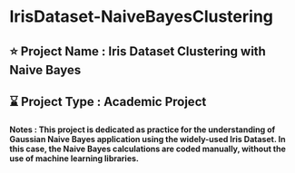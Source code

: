 # IrisDataset-NaiveBayesClustering

## ⭐ Project Name : Iris Dataset Clustering with Naive Bayes
## ⌛ Project Type : Academic Project
#### Notes : This project is dedicated as practice for the understanding of Gaussian Naive Bayes application using the widely-used Iris Dataset. In this case, the Naive Bayes calculations are coded manually, **without the use of machine learning libraries**.
